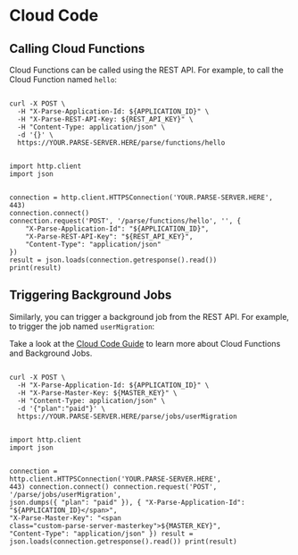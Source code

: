 # Cloud Code

## Calling Cloud Functions

Cloud Functions can be called using the REST API. For example, to call the Cloud Function named `hello`:

<div class="language-toggle">

<pre><code class="bash">
curl -X POST \
  -H "X-Parse-Application-Id: <span class="custom-parse-server-appid">${APPLICATION_ID}</span>" \
  -H "X-Parse-REST-API-Key: <span class="custom-parse-server-restapikey">${REST_API_KEY}</span>" \
  -H "Content-Type: application/json" \
  -d '{}' \
  <span class="custom-parse-server-protocol">https</span>://<span class="custom-parse-server-url">YOUR.PARSE-SERVER.HERE</span><span class="custom-parse-server-mount">/parse/</span>functions/hello
</code></pre>
<pre><code class="python">
import http.client
import json


connection = http.client.HTTPSConnection('<span class="custom-parse-server-url">YOUR.PARSE-SERVER.HERE</span>', 443)
connection.connect()
connection.request('POST', '<span class="custom-parse-server-mount">/parse/</span>functions/hello', '', {
    "X-Parse-Application-Id": "<span class="custom-parse-server-appid">${APPLICATION_ID}</span>",
    "X-Parse-REST-API-Key": "<span class="custom-parse-server-restapikey">${REST_API_KEY}</span>",
    "Content-Type": "application/json"
})
result = json.loads(connection.getresponse().read())
print(result)
</code></pre>
</div>

##  Triggering Background Jobs

Similarly, you can trigger a background job from the REST API. For example, to trigger the job named `userMigration`:

<div class='tip info'><div>
  Take a look at the <a href="/cloudcode/guide/#cloud-functions">Cloud Code Guide</a> to learn more about Cloud Functions and Background Jobs.
</div></div>

<div class="language-toggle">
<pre><code class="bash">
curl -X POST \
  -H "X-Parse-Application-Id: <span class="custom-parse-server-appid">${APPLICATION_ID}</span>" \
  -H "X-Parse-Master-Key: <span class="custom-parse-server-masterkey">${MASTER_KEY}</span>" \
  -H "Content-Type: application/json" \
  -d '{"plan":"paid"}' \
  <span class="custom-parse-server-protocol">https</span>://<span class="custom-parse-server-url">YOUR.PARSE-SERVER.HERE</span><span class="custom-parse-server-mount">/parse/</span>jobs/userMigration
</code></pre>
<pre><code class="python">
import http.client
import json


connection = http.client.HTTPSConnection('<span class="custom-parse-server-url">YOUR.PARSE-SERVER.HERE</span>', 443)
connection.connect()
connection.request('POST', '<span class="custom-parse-server-mount">/parse/</span>jobs/userMigration', json.dumps({
    "plan": "paid"
}), {
    "X-Parse-Application-Id": "<span class="custom-parse-server-appid">${APPLICATION_ID}</span>",
    "X-Parse-Master-Key": "<span class="custom-parse-server-masterkey">${MASTER_KEY}</span>",
    "Content-Type": "application/json"
})
result = json.loads(connection.getresponse().read())
print(result)
</code></pre>
</div>
